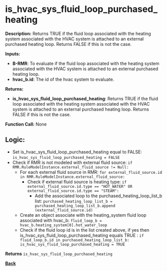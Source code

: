 # is_hvac_sys_fluid_loop_purchased_heating  

**Description:** Returns TRUE if the fluid loop associated with the heating system associated with the HVAC system is attached to an external purchased heating loop. Returns FALSE if this is not the case.   

**Inputs:**  
- **B-RMR**: To evaluate if the fluid loop associated with the heating system associated with the HVAC system is attached to an external purchased heating loop.   
- **hvac_b.id**: The id of the hvac system to evaluate.  

**Returns:**  
- **is_hvac_sys_fluid_loop_purchased_heating**: Returns TRUE if the fluid loop associated with the heating system associated with the HVAC system is attached to an external purchased heating loop. Returns FALSE if this is not the case.   
 
**Function Call:** None  

## Logic:   
- Set is_hvac_sys_fluid_loop_purchased_heating equal to FALSE: `is_hvac_sys_fluid_loop_purchased_heating = FALSE`  
- Check if RMR is not modeled with external fluid source: `if RMR.RuleModelInstance.external_fluid_source != Null:`  
    - For each external fluid source in RMR: `for external_fluid_source.id in RMR.RuleModelInstance.external_fluid_source:`  
        - Check if external fluid source is heating type: `if external_fluid_source.id.type == "HOT_WATER" OR external_fluid_source.id.type == "STEAM":`    
            - Add the associated loop to the purchased_heating_loop_list_b list: `purchased_heating_loop_list_b = purchased_heating_loop_list_b.append (external_fluid_source.id)`   
    - Create an object associate with the heating_system fluid loop associated with hvac_b: `fluid_loop_b = hvac_b.heating_system[0].hot_water_loop`
    - Check if the fluid loop id is in the list created above, if yes then is_hvac_sys_fluid_loop_purchased_heating equals TRUE  : `if fluid_loop_b.id in purchased_heating_loop_list_b: is_hvac_sys_fluid_loop_purchased_heating = TRUE`  

**Returns** `is_hvac_sys_fluid_loop_purchased_heating`  



**[Back](../_toc.md)**